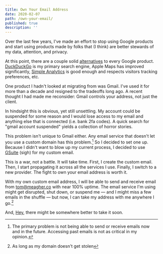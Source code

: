 ```yaml
---
title: Own Your Email Address
date: 2020-02-07
path: /own-your-email/
published: true
description: ''
---
```


Over the last few years, I've made an effort to stop using Google products and start using products made by folks that (I think) are better stewards of my data, attention, and privacy.

At this point, there are a couple solid [alternatives](https://restoreprivacy.com/google-alternatives/) to every Google product. [DuckDuckGo](https://duckduckgo.com/) is my primary search engine, Apple Maps has improved significantly, [Simple Analytics](https://simpleanalytics.com/) is good enough and respects visitors tracking preferences, etc.

One product I hadn't looked at migrating from was Gmail. I've used it for more than a decade and resigned to the tradeoffs long ago. A recent thought I had made me reconsider: Gmail controls your address, not just the client.

In hindsight this is obvious, yet still unsettling. My account could be suspended for some reason and I would lose access to my email and anything else that is connected (i.e. bank 2fa codes). A quick search for "gmail account suspended" yields a collection of horror stories.

This problem isn't unique to Gmail either. Any email service that doesn't let you use a custom domain has this problem.[^1] So I decided to set one up. Because I didn't want to blow up my current process, I decided to use [GSuite](https://gsuite.google.com/) (sigh) for my custom email.

This is a war, not a battle. It will take time. First, I create the custom email. Then, I start propagating it across all the services I use. Finally, I switch to a new provider. The fight to own your email address is worth it.

With my own custom email address, I will be able to send and receive email from [tom@meagher.co](mailto:tom@meagher.co) with near 100% uptime. The email service I'm using might get disrupted, shut down, or suspend me — and I might miss a few emails in the shuffle — but now, I can take my address with me anywhere I go.[^2]

And, [Hey](https://hey.com), there might be somewhere better to take it soon.

[^1]: The primary problem is not being able to send or receive emails now and in the future. Accessing past emails is not as critical in my opinion.
[^2]: As long as my domain doesn't get stolen
